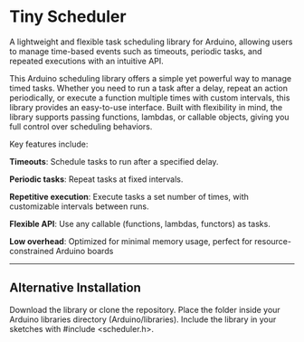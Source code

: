# Tiny Scheduler

A lightweight and flexible task scheduling library for Arduino, allowing users to manage time-based events such as timeouts, periodic tasks, and repeated executions with an intuitive API.

This Arduino scheduling library offers a simple yet powerful way to manage timed tasks. Whether you need to run a task after a delay, repeat an action periodically, or execute a function multiple times with custom intervals, this library provides an easy-to-use interface. Built with flexibility in mind, the library supports passing functions, lambdas, or callable objects, giving you full control over scheduling behaviors.

Key features include:

**Timeouts**: Schedule tasks to run after a specified delay.

**Periodic tasks**: Repeat tasks at fixed intervals.

**Repetitive execution**: Execute tasks a set number of times, with customizable intervals between runs.

**Flexible API**: Use any callable (functions, lambdas, functors) as tasks.

**Low overhead**: Optimized for minimal memory usage, perfect for resource-constrained Arduino boards

---

## Alternative Installation

Download the library or clone the repository.
Place the folder inside your Arduino libraries directory (Arduino/libraries).
Include the library in your sketches with #include <scheduler.h>.
